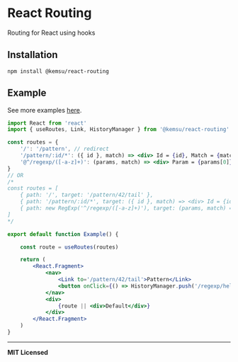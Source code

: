 # React Routing

Routing for React using hooks

## Installation

`npm install @kemsu/react-routing`

## Example

See more examples [here](https://github.com/garsot/react-routing/tree/master/example/examples).

```jsx
import React from 'react'
import { useRoutes, Link, HistoryManager } from '@kemsu/react-routing'

const routes = {
    '/': '/pattern', // redirect
    '/pattern/:id/*': ({ id }, match) => <div> Id = {id}, Match = {match} </div>, // template with named parameters
    '@^/regexp/([-a-z]+)': (params, match) => <div> Param = {params[0]}, Match = {match} </div> // regexp 
}
// OR
/*
const routes = [
    { path: '/', target: '/pattern/42/tail' },
    { path: '/pattern/:id/*', target: ({ id }, match) => <div> Id = {id}, Match = {match} </div> }, 
    { path: new RegExp('^/regexp/([-a-z]+)'), target: (params, match) => <div> Param = {params[0]}, Match = {match} </div> }
]
*/

export default function Example() {

    const route = useRoutes(routes)   

    return (
        <React.Fragment>
            <nav>
                <Link to='/pattern/42/tail'>Pattern</Link>
                <button onClick={() => HistoryManager.push('/regexp/hello-from-regexp/tail')}>RegExp</button>
            </nav>
            <div>
                {route || <div>Default</div>}
            </div>
        </React.Fragment>
    )
}
```

---
**MIT Licensed**

